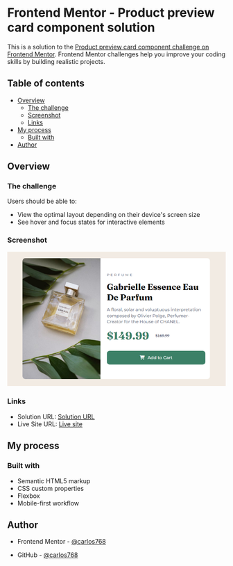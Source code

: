 # Frontend Mentor - Product preview card component solution

This is a solution to the [Product preview card component challenge on Frontend Mentor](https://www.frontendmentor.io/challenges/product-preview-card-component-GO7UmttRfa). Frontend Mentor challenges help you improve your coding skills by building realistic projects. 

## Table of contents

- [Overview](#overview)
  - [The challenge](#the-challenge)
  - [Screenshot](#screenshot)
  - [Links](#links)
- [My process](#my-process)
  - [Built with](#built-with)
- [Author](#author)

## Overview

### The challenge

Users should be able to:

- View the optimal layout depending on their device's screen size
- See hover and focus states for interactive elements

### Screenshot

![](./Screenshot.png)

### Links

- Solution URL: [Solution URL]([https://your-solution-url.com](https://www.frontendmentor.io/solutions/responsive-product-preview-card--4totqnZ5S))
- Live Site URL: [Live site]([https://your-live-site-url.com](https://carlos768-product-preview-card.netlify.app/))

## My process

### Built with

- Semantic HTML5 markup
- CSS custom properties
- Flexbox
- Mobile-first workflow

## Author

- Frontend Mentor - [@carlos768](https://www.frontendmentor.io/profile/carlos768)

- GitHub - [@carlos768](https://github.com/carlos768)
